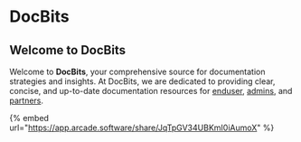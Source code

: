 # DocBits

## Welcome to DocBits

Welcome to **DocBits**, your comprehensive source for documentation strategies and insights. At DocBits, we are dedicated to providing clear, concise, and up-to-date documentation resources for [enduser](readme-1/), [admins](admin-section/), and [partners](partner-section.md).



{% embed url="https://app.arcade.software/share/JqTpGV34UBKmI0iAumoX" %}
